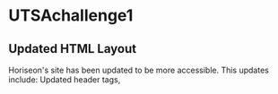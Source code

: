 # UTSAchallenge1
## Updated HTML Layout
Horiseon's site has been updated to be more accessible. This updates include:
  Updated header tags,  

